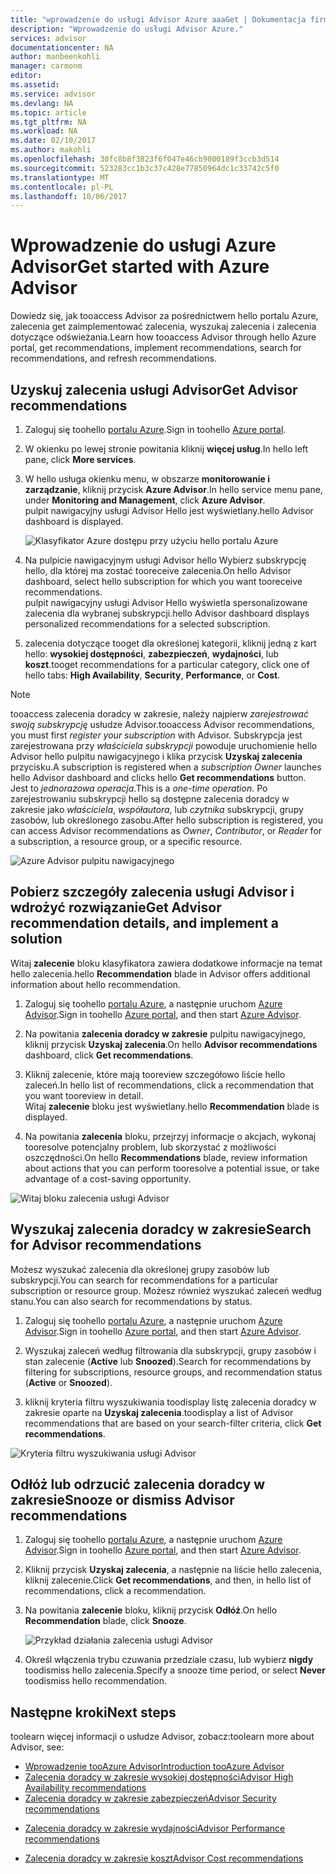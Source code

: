 ```yaml
---
title: "wprowadzenie do usługi Advisor Azure aaaGet | Dokumentacja firmy Microsoft"
description: "Wprowadzenie do usługi Advisor Azure."
services: advisor
documentationcenter: NA
author: manbeenkohli
manager: carmonm
editor: 
ms.assetid: 
ms.service: advisor
ms.devlang: NA
ms.topic: article
ms.tgt_pltfrm: NA
ms.workload: NA
ms.date: 02/10/2017
ms.author: makohli
ms.openlocfilehash: 30fc8b8f3823f6f047e46cb9000189f3ccb3d514
ms.sourcegitcommit: 523283cc1b3c37c428e77850964dc1c33742c5f0
ms.translationtype: MT
ms.contentlocale: pl-PL
ms.lasthandoff: 10/06/2017
---
```

# <a name="get-started-with-azure-advisor"></a><span data-ttu-id="5040d-103">Wprowadzenie do usługi Azure Advisor</span><span class="sxs-lookup"><span data-stu-id="5040d-103">Get started with Azure Advisor</span></span>

<span data-ttu-id="5040d-104">Dowiedz się, jak tooaccess Advisor za pośrednictwem hello portalu Azure, zalecenia get zaimplementować zalecenia, wyszukaj zalecenia i zalecenia dotyczące odświeżania.</span><span class="sxs-lookup"><span data-stu-id="5040d-104">Learn how tooaccess Advisor through hello Azure portal, get recommendations, implement recommendations, search for recommendations, and refresh recommendations.</span></span>

## <a name="get-advisor-recommendations"></a><span data-ttu-id="5040d-105">Uzyskuj zalecenia usługi Advisor</span><span class="sxs-lookup"><span data-stu-id="5040d-105">Get Advisor recommendations</span></span>

1. <span data-ttu-id="5040d-106">Zaloguj się toohello [portalu Azure](https://portal.azure.com).</span><span class="sxs-lookup"><span data-stu-id="5040d-106">Sign in toohello [Azure portal](https://portal.azure.com).</span></span>

2. <span data-ttu-id="5040d-107">W okienku po lewej stronie powitania kliknij **więcej usług**.</span><span class="sxs-lookup"><span data-stu-id="5040d-107">In hello left pane, click **More services**.</span></span>

3. <span data-ttu-id="5040d-108">W hello usługa okienku menu, w obszarze **monitorowanie i zarządzanie**, kliknij przycisk **Azure Advisor**.</span><span class="sxs-lookup"><span data-stu-id="5040d-108">In hello service menu pane, under **Monitoring and Management**, click **Azure Advisor**.</span></span>  
 <span data-ttu-id="5040d-109">pulpit nawigacyjny usługi Advisor Hello jest wyświetlany.</span><span class="sxs-lookup"><span data-stu-id="5040d-109">hello Advisor dashboard is displayed.</span></span>

   ![Klasyfikator Azure dostępu przy użyciu hello portalu Azure](./media/advisor-overview/advisor-azure-portal-menu.png) 

4. <span data-ttu-id="5040d-111">Na pulpicie nawigacyjnym usługi Advisor hello Wybierz subskrypcję hello, dla której ma zostać tooreceive zalecenia.</span><span class="sxs-lookup"><span data-stu-id="5040d-111">On hello Advisor dashboard, select hello subscription for which you want tooreceive recommendations.</span></span>  
<span data-ttu-id="5040d-112">pulpit nawigacyjny usługi Advisor Hello wyświetla spersonalizowane zalecenia dla wybranej subskrypcji.</span><span class="sxs-lookup"><span data-stu-id="5040d-112">hello Advisor dashboard displays personalized recommendations for a selected subscription.</span></span> 

5. <span data-ttu-id="5040d-113">zalecenia dotyczące tooget dla określonej kategorii, kliknij jedną z kart hello: **wysokiej dostępności**, **zabezpieczeń**, **wydajności**, lub **koszt**.</span><span class="sxs-lookup"><span data-stu-id="5040d-113">tooget recommendations for a particular category, click one of hello tabs: **High Availability**, **Security**, **Performance**, or **Cost**.</span></span>
 
> [!NOTE]
> <span data-ttu-id="5040d-114">tooaccess zalecenia doradcy w zakresie, należy najpierw *zarejestrować swoją subskrypcję* usłudze Advisor.</span><span class="sxs-lookup"><span data-stu-id="5040d-114">tooaccess Advisor recommendations, you must first *register your subscription* with Advisor.</span></span> <span data-ttu-id="5040d-115">Subskrypcja jest zarejestrowana przy *właściciela subskrypcji* powoduje uruchomienie hello Advisor hello pulpitu nawigacyjnego i klika przycisk **Uzyskaj zalecenia** przycisku.</span><span class="sxs-lookup"><span data-stu-id="5040d-115">A subscription is registered when a *subscription Owner* launches hello Advisor dashboard and clicks hello **Get recommendations** button.</span></span> <span data-ttu-id="5040d-116">Jest to *jednorazowa operacja*.</span><span class="sxs-lookup"><span data-stu-id="5040d-116">This is a *one-time operation*.</span></span> <span data-ttu-id="5040d-117">Po zarejestrowaniu subskrypcji hello są dostępne zalecenia doradcy w zakresie jako *właściciela*, *współautora*, lub *czytnika* subskrypcji, grupy zasobów, lub określonego zasobu.</span><span class="sxs-lookup"><span data-stu-id="5040d-117">After hello subscription is registered, you can access Advisor recommendations as *Owner*, *Contributor*, or *Reader* for a subscription, a resource group, or a specific resource.</span></span>

  ![Azure Advisor pulpitu nawigacyjnego](./media/advisor-overview/advisor-all-tab.png)

## <a name="get-advisor-recommendation-details-and-implement-a-solution"></a><span data-ttu-id="5040d-119">Pobierz szczegóły zalecenia usługi Advisor i wdrożyć rozwiązanie</span><span class="sxs-lookup"><span data-stu-id="5040d-119">Get Advisor recommendation details, and implement a solution</span></span>

<span data-ttu-id="5040d-120">Witaj **zalecenie** bloku klasyfikatora zawiera dodatkowe informacje na temat hello zalecenia.</span><span class="sxs-lookup"><span data-stu-id="5040d-120">hello **Recommendation** blade in Advisor offers additional information about hello recommendation.</span></span> 

1. <span data-ttu-id="5040d-121">Zaloguj się toohello [portalu Azure](https://portal.azure.com), a następnie uruchom [Azure Advisor](https://aka.ms/azureadvisordashboard).</span><span class="sxs-lookup"><span data-stu-id="5040d-121">Sign in toohello [Azure portal](https://portal.azure.com), and then start [Azure Advisor](https://aka.ms/azureadvisordashboard).</span></span>

2. <span data-ttu-id="5040d-122">Na powitania **zalecenia doradcy w zakresie** pulpitu nawigacyjnego, kliknij przycisk **Uzyskaj zalecenia**.</span><span class="sxs-lookup"><span data-stu-id="5040d-122">On hello **Advisor recommendations** dashboard, click **Get recommendations**.</span></span>

3. <span data-ttu-id="5040d-123">Kliknij zalecenie, które mają tooreview szczegółowo liście hello zaleceń.</span><span class="sxs-lookup"><span data-stu-id="5040d-123">In hello list of recommendations, click a recommendation that you want tooreview in detail.</span></span>  
<span data-ttu-id="5040d-124">Witaj **zalecenie** bloku jest wyświetlany.</span><span class="sxs-lookup"><span data-stu-id="5040d-124">hello **Recommendation** blade is displayed.</span></span>

4. <span data-ttu-id="5040d-125">Na powitania **zalecenia** bloku, przejrzyj informacje o akcjach, wykonaj tooresolve potencjalny problem, lub skorzystać z możliwości oszczędności.</span><span class="sxs-lookup"><span data-stu-id="5040d-125">On hello **Recommendations** blade, review information about actions that you can perform tooresolve a potential issue, or take advantage of a cost-saving opportunity.</span></span> 
  
  ![Witaj bloku zalecenia usługi Advisor](./media/advisor-overview/advisor-recommendation-action-example.png)

## <a name="search-for-advisor-recommendations"></a><span data-ttu-id="5040d-127">Wyszukaj zalecenia doradcy w zakresie</span><span class="sxs-lookup"><span data-stu-id="5040d-127">Search for Advisor recommendations</span></span>

<span data-ttu-id="5040d-128">Możesz wyszukać zalecenia dla określonej grupy zasobów lub subskrypcji.</span><span class="sxs-lookup"><span data-stu-id="5040d-128">You can search for recommendations for a particular subscription or resource group.</span></span> <span data-ttu-id="5040d-129">Możesz również wyszukać zaleceń według stanu.</span><span class="sxs-lookup"><span data-stu-id="5040d-129">You can also search for recommendations by status.</span></span>

1. <span data-ttu-id="5040d-130">Zaloguj się toohello [portalu Azure](https://portal.azure.com), a następnie uruchom [Azure Advisor](https://aka.ms/azureadvisordashboard).</span><span class="sxs-lookup"><span data-stu-id="5040d-130">Sign in toohello [Azure portal](https://portal.azure.com), and then start [Azure Advisor](https://aka.ms/azureadvisordashboard).</span></span>

2. <span data-ttu-id="5040d-131">Wyszukaj zaleceń według filtrowania dla subskrypcji, grupy zasobów i stan zalecenie (**Active** lub **Snoozed**).</span><span class="sxs-lookup"><span data-stu-id="5040d-131">Search for recommendations by filtering for subscriptions, resource groups, and recommendation status (**Active** or **Snoozed**).</span></span>

3. <span data-ttu-id="5040d-132">kliknij kryteria filtru wyszukiwania toodisplay listę zalecenia doradcy w zakresie oparte na **Uzyskaj zalecenia**.</span><span class="sxs-lookup"><span data-stu-id="5040d-132">toodisplay a list of Advisor recommendations that are based on your search-filter criteria, click **Get recommendations**.</span></span>

  ![Kryteria filtru wyszukiwania usługi Advisor](./media/advisor-get-started/advisor-search.png)

## <a name="snooze-or-dismiss-advisor-recommendations"></a><span data-ttu-id="5040d-134">Odłóż lub odrzucić zalecenia doradcy w zakresie</span><span class="sxs-lookup"><span data-stu-id="5040d-134">Snooze or dismiss Advisor recommendations</span></span>

1. <span data-ttu-id="5040d-135">Zaloguj się toohello [portalu Azure](https://portal.azure.com), a następnie uruchom [Azure Advisor](https://aka.ms/azureadvisordashboard).</span><span class="sxs-lookup"><span data-stu-id="5040d-135">Sign in toohello [Azure portal](https://portal.azure.com), and then start [Azure Advisor](https://aka.ms/azureadvisordashboard).</span></span>

2. <span data-ttu-id="5040d-136">Kliknij przycisk **Uzyskaj zalecenia**, a następnie na liście hello zalecenia, kliknij zalecenie.</span><span class="sxs-lookup"><span data-stu-id="5040d-136">Click **Get recommendations**, and then, in hello list of recommendations, click a recommendation.</span></span>

3. <span data-ttu-id="5040d-137">Na powitania **zalecenie** bloku, kliknij przycisk **Odłóż**.</span><span class="sxs-lookup"><span data-stu-id="5040d-137">On hello **Recommendation** blade, click **Snooze**.</span></span>  

   ![Przykład działania zalecenia usługi Advisor](./media/advisor-get-started/advisor-snooze.png)

4. <span data-ttu-id="5040d-139">Określ włączenia trybu czuwania przedziale czasu, lub wybierz **nigdy** toodismiss hello zalecenia.</span><span class="sxs-lookup"><span data-stu-id="5040d-139">Specify a snooze time period, or select **Never** toodismiss hello recommendation.</span></span>


## <a name="next-steps"></a><span data-ttu-id="5040d-140">Następne kroki</span><span class="sxs-lookup"><span data-stu-id="5040d-140">Next steps</span></span>

<span data-ttu-id="5040d-141">toolearn więcej informacji o usłudze Advisor, zobacz:</span><span class="sxs-lookup"><span data-stu-id="5040d-141">toolearn more about Advisor, see:</span></span>
* [<span data-ttu-id="5040d-142">Wprowadzenie tooAzure Advisor</span><span class="sxs-lookup"><span data-stu-id="5040d-142">Introduction tooAzure Advisor</span></span>](advisor-overview.md)
* [<span data-ttu-id="5040d-143">Zalecenia doradcy w zakresie wysokiej dostępności</span><span class="sxs-lookup"><span data-stu-id="5040d-143">Advisor High Availability recommendations</span></span>](advisor-high-availability-recommendations.md)
* [<span data-ttu-id="5040d-144">Zalecenia doradcy w zakresie zabezpieczeń</span><span class="sxs-lookup"><span data-stu-id="5040d-144">Advisor Security recommendations</span></span>](advisor-security-recommendations.md)
-  [<span data-ttu-id="5040d-145">Zalecenia doradcy w zakresie wydajności</span><span class="sxs-lookup"><span data-stu-id="5040d-145">Advisor Performance recommendations</span></span>](advisor-performance-recommendations.md)
* [<span data-ttu-id="5040d-146">Zalecenia doradcy w zakresie koszt</span><span class="sxs-lookup"><span data-stu-id="5040d-146">Advisor Cost recommendations</span></span>](advisor-performance-recommendations.md)
